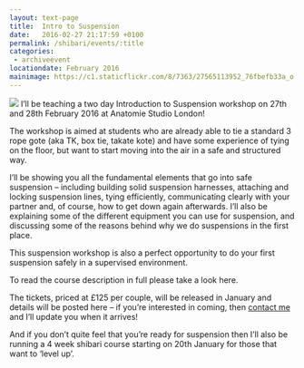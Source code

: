 ```yaml
---
layout: text-page
title:  Intro to Suspension
date:   2016-02-27 21:17:59 +0100
permalink: /shibari/events/:title
categories:
 - archiveevent
locationdate: February 2016
mainimage: https://c1.staticflickr.com/8/7363/27565113952_76fbefb33a_o.jpg
---
```

<img src="https://c1.staticflickr.com/8/7363/27565113952_76fbefb33a_o.jpg" class="text-image-left" />
I’ll be teaching a two day Introduction to Suspension workshop on 27th and 28th February 2016 at Anatomie Studio London!

The workshop is aimed at students who are already able to tie a standard 3 rope gote (aka TK, box tie, takate kote) and have some experience of tying on the floor, but want to start moving into the air in a safe and structured way.

I’ll be showing you all the fundamental elements that go into safe suspension – including building solid suspension harnesses, attaching and locking suspension lines, tying efficiently, communicating clearly with your partner and, of course, how to get down again afterwards.  I’ll also be explaining some of the different equipment you can use for suspension, and discussing some of the reasons behind why we do suspensions in the first place.

This suspension workshop is also a perfect opportunity to do your first suspension safely in a supervised environment.

To read the course description in full please take a look here.

The tickets, priced at £125 per couple, will be released in January and details will be posted here – if you’re interested in coming, then <a href="{{site.baseurl}}/#contact">contact me</a> and I’ll update you when it arrives!

And if you don’t quite feel that you’re ready for suspension then I’ll also be running a 4 week shibari course starting on 20th January for those that want to ‘level up’.
